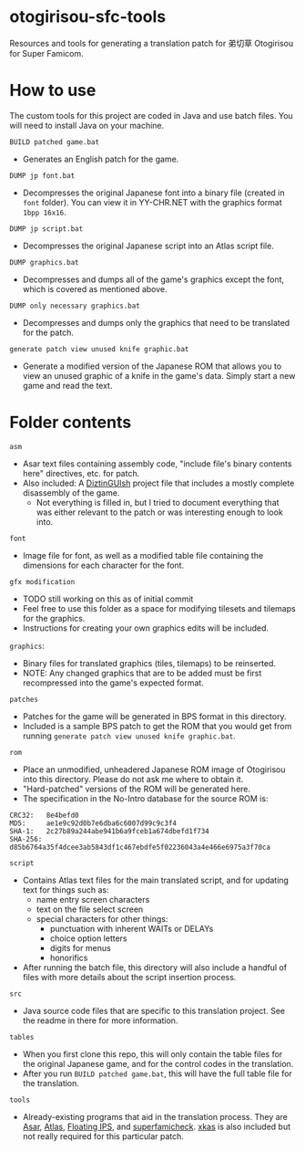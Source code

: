 # otogirisou-sfc-tools
Resources and tools for generating a translation patch for 弟切草 Otogirisou for Super Famicom.

# How to use

The custom tools for this project are coded in Java and use batch files. You will need to install Java on your machine.

`BUILD patched game.bat`
- Generates an English patch for the game.

`DUMP jp font.bat`
- Decompresses the original Japanese font into a binary file (created in `font`
  folder). You can view it in YY-CHR.NET with the graphics format `1bpp 16x16`.

`DUMP jp script.bat`
- Decompresses the original Japanese script into an Atlas script file.

`DUMP graphics.bat`
- Decompresses and dumps all of the game's graphics except the font, which is
  covered as mentioned above.

`DUMP only necessary graphics.bat`
- Decompresses and dumps only the graphics that need to be translated for the
  patch.

`generate patch view unused knife graphic.bat`
- Generate a modified version of the Japanese ROM that allows you to view an
  unused graphic of a knife in the game's data. Simply start a new game and read
  the text.

# Folder contents
`asm`
- Asar text files containing assembly code, "include file's binary contents here" directives, etc. for patch.
- Also included: A [DiztinGUIsh](https://github.com/IsoFrieze/DiztinGUIsh)
  project file that includes a mostly complete disassembly of the game.
  - Not everything is filled in, but I tried to document everything that was
  either relevant to the patch or was interesting enough to look into.

`font`
- Image file for font, as well as a modified table file containing the dimensions for each character for the font.

`gfx modification`
- TODO still working on this as of initial commit
- Feel free to use this folder as a space for modifying tilesets and tilemaps for the graphics.
- Instructions for creating your own graphics edits will be included.

`graphics`: 
- Binary files for translated graphics (tiles, tilemaps) to be reinserted.
- NOTE: Any changed graphics that are to be added must be first recompressed into the game's expected format.

`patches`
- Patches for the game will be generated in BPS format in this directory.
- Included is a sample BPS patch to get the ROM that you would get from running
  `generate patch view unused knife graphic.bat`.

`rom`
- Place an unmodified, unheadered Japanese ROM image of Otogirisou into this directory. Please do not ask me where to obtain it.
- "Hard-patched" versions of the ROM will be generated here.
- The specification in the No-Intro database for the source ROM is:
```
CRC32:   8e4befd0
MD5:     ae1e9c92d0b7e6dba6c6007d99c9c3f4
SHA-1:   2c27b89a244abe941b6a9fceb1a674dbefd1f734
SHA-256: d85b6764a35f4dcee3ab5843df1c467ebdfe5f02236043a4e466e6975a3f70ca
```

`script`
- Contains Atlas text files for the main translated script, and for updating text for things such as:
  - name entry screen characters
  - text on the file select screen
  - special characters for other things:
    - punctuation with inherent WAITs or DELAYs
    - choice option letters
    - digits for menus
    - honorifics
- After running the batch file, this directory will also include a handful of files with more details about the script insertion process.

`src`
- Java source code files that are specific to this translation project. See the
  readme in there for more information.

`tables`
- When you first clone this repo, this will only contain the table files for the original Japanese game, and for the control codes in the translation.
- After you run `BUILD patched game.bat`, this will have the full table file for the translation.

`tools`
- Already-existing programs that aid in the translation process. They are
  [Asar](https://github.com/RPGHacker/asar),
  [Atlas](https://www.romhacking.net/utilities/224/),
  [Floating IPS](https://www.romhacking.net/utilities/1040/), and
  [superfamicheck](https://github.com/Optiroc/SuperFamicheck).
  [xkas](https://www.romhacking.net/utilities/269/) is also included but not really required for this particular patch.